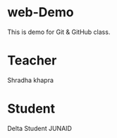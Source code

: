 # web-Demo
This is demo for Git &amp; GitHub class.

# Teacher 
Shradha khapra

# Student
Delta Student JUNAID
